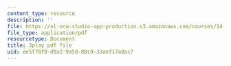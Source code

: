 ```yaml
---
content_type: resource
description: ''
file: https://ol-ocw-studio-app-production.s3.amazonaws.com/courses/14-01-principles-of-microeconomics-fall-2018/ee5f70f0d9a29a5808c933aef17a0ac7_jsiCft5v2dk.pdf
file_type: application/pdf
resourcetype: Document
title: 3play pdf file
uid: ee5f70f0-d9a2-9a58-08c9-33aef17a0ac7
---
```

